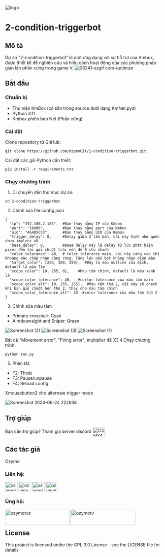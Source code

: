 ![logo](https://github.com/OzymoGit/2-condition-triggerbot/assets/33122491/86aed2d0-5393-42c1-b9a4-d0d29974a099)
# 2-condition-triggerbot

## Mô tả
Dự án "2-condition-triggerbot" là một ứng dụng với sự hỗ trợ của Kmbox, được thiết kế để nghiên cứu và hiểu cách hoạt động của các phương pháp gian lận phần cứng trong game V.
![06241-ezgif com-optimize](https://github.com/OzymoGit/2-condition-triggerbot/assets/33122491/c9e8ced2-3ab3-4c19-bfed-6f864f5aa7a7)
## Bắt đầu

### Chuẩn bị

* Thư viện KmBox (có sẵn trong source dưới dạng KmNet.pyd)
* Python 3.11
* Kmbox phiên bản Net (Phần cứng)

### Cài đặt

Clone repository từ GitHub:

```
git clone https://github.com/OzymoGit/2-condition-triggerbot.git
```
Cài đặt các gói Python cần thiết:

```
pip install -r requirements.txt
```
### Chạy chương trình
1. Di chuyển đến thư mục dự án:

```
cd 2-condition-triggerbot
```
2. Chỉnh sủa file config.json
```
{
  "ip": "192.168.2.188",  #Bạn thay bằng IP của Kmbox
  "port": "16896",        #Bạn thay bằng port của Kmbox
  "uid": "46405C53",      #Bạn thay bằng UID của Kmbox
  "trigger_delay": 0,     #Delay giữa 2 lần bắn, cái này hình như quên chưa implent xD
  "base_delay": 0,        #Base delay này là delay từ lúc phát hiện pixel đến lúc gửi chuột trái nên để 0 cho nhanh
  "color_tolerance": 40,  # Color tolerance main, cái này càng cao thì khoảng màu chấp nhận càng rộng. Tăng lên nếu bot không nhận diện màu
  "target_color": [250, 100, 250],  #Đây là màu outline của địch, default là màu Tím
  "scope_color": [0, 255, 0],    #Màu tâm chính, default là màu xanh lá
  "scope_color_tolerance": 40,   #corlor tolerance của màu tâm main
  "scope_color_alt": [0, 255, 255],  #Màu tâm thứ 2, cái này sẽ check khi bạn giữ chuột bên thứ 2. thay cho màu tâm chính
  "scope_color_tolerance_alt": 40  #color tolerance của màu tâm thứ 2
}
```
3. Chỉnh sửa màu tâm
+ Primary crosshair: Cyan
+ Aimdownsight and Sniper: Green
  
![Screenshot (2)](https://github.com/OzymoGit/2-condition-triggerbot/assets/33122491/da8a76a0-7409-4225-9271-9c3af41d7581)
![Screenshot (3)](https://github.com/OzymoGit/2-condition-triggerbot/assets/33122491/7d8393ca-1b16-4159-bc15-71d1c4f362f7)
![Screenshot (1)](https://github.com/OzymoGit/2-condition-triggerbot/assets/33122491/fe5a5bcb-74fd-41d7-9336-4de2a3bb6f64)

Bật cả "Movement error", "Firing error", multiplier để X3
4.Chạy chương trình:
```
python run.py
```
5. Phím tắt:
+ F2: Thoát
+ F3: Pause/unpause
+ F4: Reload config

Xmousebutton2 cho alternate trigger mode

![Screenshot 2024-06-24 222638](https://github.com/OzymoGit/2-condition-triggerbot/assets/33122491/c1873efc-af2f-4204-8d46-3a43210763ce)


## Trợ giúp

Bạn cần trợ giúp? Tham gia server discord <a href="https://discord.gg/C3MY4kuAcD" target="blank"><img align="center" src="https://raw.githubusercontent.com/rahuldkjain/github-profile-readme-generator/master/src/images/icons/Social/discord.svg" alt="C3MY4kuAcD" height="30" width="40" /></a>


## Các tác giả

Ozymo

<h3 align="left">Liên hệ:</h3>
<p align="left">
<a href="https://twitter.com/ozymotv" target="blank"><img align="center" src="https://raw.githubusercontent.com/rahuldkjain/github-profile-readme-generator/master/src/images/icons/Social/twitter.svg" alt="ozymotv" height="30" width="40" /></a>
<a href="https://linkedin.com/in/ozymo" target="blank"><img align="center" src="https://raw.githubusercontent.com/rahuldkjain/github-profile-readme-generator/master/src/images/icons/Social/linked-in-alt.svg" alt="ozymo" height="30" width="40" /></a>
<a href="https://fb.com/ozymotv" target="blank"><img align="center" src="https://raw.githubusercontent.com/rahuldkjain/github-profile-readme-generator/master/src/images/icons/Social/facebook.svg" alt="ozymotv" height="30" width="40" /></a>
<a href="https://www.youtube.com/c/ozymotv" target="blank"><img align="center" src="https://raw.githubusercontent.com/rahuldkjain/github-profile-readme-generator/master/src/images/icons/Social/youtube.svg" alt="ozymotv" height="30" width="40" /></a>

</p>


<h3 align="left">Ủng hộ:</h3>
<p><a href="https://www.buymeacoffee.com/ozymotvz"> <img align="left" src="https://cdn.buymeacoffee.com/buttons/v2/default-yellow.png" height="50" width="210" alt="ozymotvz" /></a><a href="https://ko-fi.com/ozymotv"> <img align="left" src="https://cdn.ko-fi.com/cdn/kofi3.png?v=3" height="50" width="210" alt="ozymotv" /></a></p><br><br>




## License

This project is licensed under the GPL 3.0 License - see the LICENSE file for details


